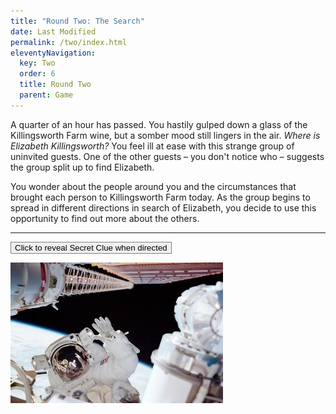 ```yaml
---
title: "Round Two: The Search"
date: Last Modified
permalink: /two/index.html
eleventyNavigation:
  key: Two
  order: 6
  title: Round Two
  parent: Game
---
```

A quarter of an hour has passed. You hastily gulped down a glass of the Killingsworth Farm wine, but a somber mood still lingers in the air. *Where is Elizabeth Killingsworth?* You feel ill at ease with this strange group of uninvited guests. One of the other guests – you don't notice who – suggests the group split up to find Elizabeth.

You wonder about the people around you and the circumstances that brought each person to Killingsworth Farm today. As the group begins to spread in different directions in search of Elizabeth, you decide to use this opportunity to find out more about the others.

---

<script src="//unpkg.com/alpinejs" defer></script>

<div x-data="{ open: false }">
    <button class="font-bold py-2 px-6 rounded" @click="open = true" style="border:1px solid gray;">Click to reveal Secret Clue when directed</button>
    <p x-show="open">
        <img src="/content/images/hello.jpg" />
    </p>
</div>